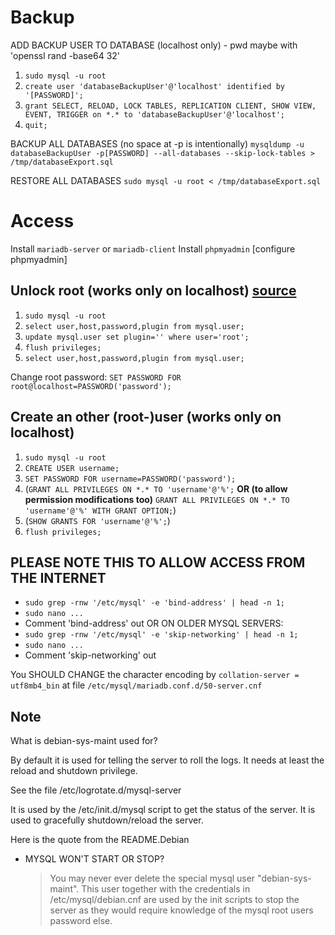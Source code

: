 # Backup #
ADD BACKUP USER TO DATABASE (localhost only) - pwd maybe with 'openssl rand -base64 32'
1. `sudo mysql -u root`
2. `create user 'databaseBackupUser'@'localhost' identified by '[PASSWORD]';`
3. `grant SELECT, RELOAD, LOCK TABLES, REPLICATION CLIENT, SHOW VIEW, EVENT, TRIGGER on *.* to 'databaseBackupUser'@'localhost';`
4. `quit;`

BACKUP ALL DATABASES (no space at -p is intentionally)
`mysqldump -u databaseBackupUser -p[PASSWORD] --all-databases --skip-lock-tables > /tmp/databaseExport.sql`

RESTORE ALL DATABASES
`sudo mysql -u root < /tmp/databaseExport.sql`

# Access #
Install `mariadb-server` or `mariadb-client`
Install `phpmyadmin`
\[configure phpmyadmin\]

## Unlock root (works only on localhost) [source](https://kofler.info/root-login-problem-mit-mariadb/) ##
1. `sudo mysql -u root`
2. `select user,host,password,plugin from mysql.user;`
3. `update mysql.user set plugin='' where user='root';`
4. `flush privileges;`
5. `select user,host,password,plugin from mysql.user;`

Change root password:
`SET PASSWORD FOR root@localhost=PASSWORD('password');`

## Create an other (root-)user (works only on localhost) ##
1. `sudo mysql -u root`
2. `CREATE USER username;`
3. `SET PASSWORD FOR username=PASSWORD('password');`
4. (`GRANT ALL PRIVILEGES ON *.* TO 'username'@'%';` **OR (to allow permission modifications too)** `GRANT ALL PRIVILEGES ON *.* TO 'username'@'%' WITH GRANT OPTION;`)
5. (`SHOW GRANTS FOR 'username'@'%';`)
6. `flush privileges;`

## PLEASE NOTE THIS TO ALLOW ACCESS FROM THE INTERNET ##
* `sudo grep -rnw '/etc/mysql' -e 'bind-address' | head -n 1;`
* `sudo nano ...`
* Comment 'bind-address' out
OR ON OLDER MYSQL SERVERS:
* `sudo grep -rnw '/etc/mysql' -e 'skip-networking' | head -n 1;`
* `sudo nano ...`
* Comment 'skip-networking' out

You SHOULD CHANGE the character encoding by `collation-server = utf8mb4_bin` at file `/etc/mysql/mariadb.conf.d/50-server.cnf`

## Note ##
What is debian-sys-maint used for?

By default it is used for telling the server to roll the logs. It needs at least the reload and shutdown privilege.

See the file /etc/logrotate.d/mysql-server

It is used by the /etc/init.d/mysql script to get the status of the server. It is used to gracefully shutdown/reload the server.

Here is the quote from the README.Debian

* MYSQL WON'T START OR STOP?
    > You may never ever delete the special mysql user "debian-sys-maint". This user together with the credentials in /etc/mysql/debian.cnf are used by the init scripts to stop the server as they would require knowledge of the mysql root users password else.
